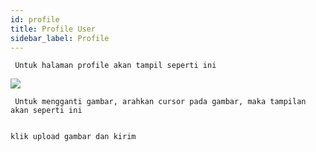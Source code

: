 ```yaml
---
id: profile
title: Profile User
sidebar_label: Profile
---
```

     Untuk halaman profile akan tampil seperti ini 
   <img src="/img/profile.png">

	 Untuk mengganti gambar, arahkan cursor pada gambar, maka tampilan akan seperti ini
   <img src="/img/gantiprofile.png" alt="">

	klik upload gambar dan kirim 
  <img src="/img/profilediubah.png" alt="">



   

